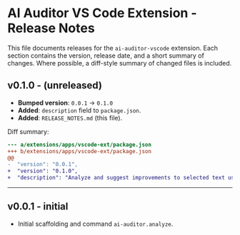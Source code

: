 # AI Auditor VS Code Extension - Release Notes

This file documents releases for the `ai-auditor-vscode` extension. Each section contains the version, release date, and a short summary of changes. Where possible, a diff-style summary of changed files is included.

## v0.1.0 - (unreleased)

- **Bumped version**: `0.0.1` -> `0.1.0`
- **Added**: `description` field to `package.json`.
- **Added**: `RELEASE_NOTES.md` (this file).

Diff summary:

```diff
--- a/extensions/apps/vscode-ext/package.json
+++ b/extensions/apps/vscode-ext/package.json
@@
-  "version": "0.0.1",
+  "version": "0.1.0",
+  "description": "Analyze and suggest improvements to selected text using local or remote helpers.",
```

---

## v0.0.1 - initial

- Initial scaffolding and command `ai-auditor.analyze`.


